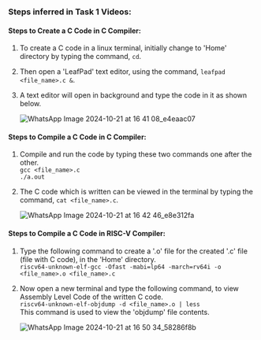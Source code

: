 ### Steps inferred in Task 1 Videos:
#### Steps to Create a C Code in C Compiler:
1. To create a C code in a linux terminal, initially change to 'Home' directory by typing the command, `cd`.
2. Then open a 'LeafPad' text editor, using the command, `leafpad <file_name>.c &`.
3. A text editor will open in background and type the code in it as shown below.

   ![WhatsApp Image 2024-10-21 at 16 41 08_e4eaac07](https://github.com/user-attachments/assets/cc5f856b-516a-4e10-a154-325292aefda6)

#### Steps to Compile a C Code in C Compiler:
1. Compile and run the code by typing these two commands one after the other. <br/>
   `gcc <file_name>.c` <br/>
   `./a.out`
2. The C code which is written can be viewed in the terminal by typing the command, `cat <file_name>.c`.

   ![WhatsApp Image 2024-10-21 at 16 42 46_e8e312fa](https://github.com/user-attachments/assets/b1a4fa76-8b74-43ec-a888-12e84e3f1331)

#### Steps to Compile a C Code in RISC-V Compiler:
1. Type the following command to create a '.o' file for the created '.c' file (file with C code), in the 'Home' directory. <br/>
   `riscv64-unknown-elf-gcc -Ofast -mabi=lp64 -march=rv64i -o <file_name>.o <file_name>.c`
2. Now open a new terminal and type the following command, to view Assembly Level Code of the written C code. <br/>
   `riscv64-unknown-elf-objdump -d <file_name>.o | less` <br/>
   This command is used to view the 'objdump' file contents.
   
   ![WhatsApp Image 2024-10-21 at 16 50 34_58286f8b](https://github.com/user-attachments/assets/e82c6220-c96b-44c0-b95f-d7e0014a3520)
